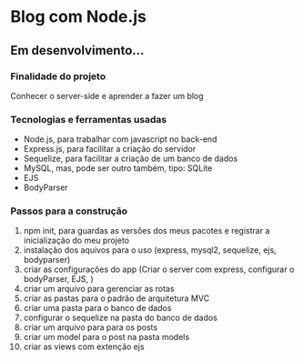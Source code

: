 # Blog com Node.js

## Em desenvolvimento...

### Finalidade do projeto
Conhecer o server-side e aprender a fazer um blog

### Tecnologias e ferramentas usadas
* Node.js, para trabalhar com javascript no back-end
* Express.js, para facilitar a criação do servidor
* Sequelize, para facilitar a criação de um banco de dados
* MySQL, mas, pode ser outro também, tipo: SQLite
* EJS
* BodyParser 

### Passos para a construção

1. npm init, para guardas as versões dos meus pacotes e registrar a inicialização do meu projeto
2. instalação dos aquivos para o uso (express, mysql2, sequelize, ejs, bodyparser)
3. criar as configurações do app (Criar o server com express, configurar o bodyParser, EJS, )
4. criar um arquivo para gerenciar as rotas
5. criar as pastas para o padrão de arquitetura MVC
6. criar uma pasta para o banco de dados
7. configurar o sequelize na pasta do banco de dados
8. criar um arquivo para para os posts
9. criar um model para o post na pasta models
10. criar as views com extenção ejs
